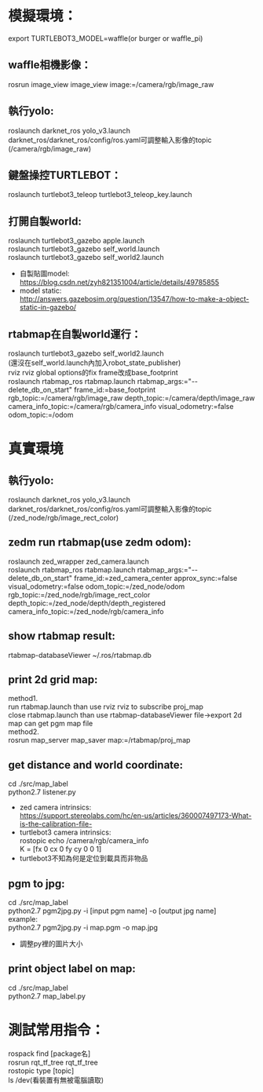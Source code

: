 # 模擬環境：

export TURTLEBOT3_MODEL=waffle(or burger or waffle_pi)

## waffle相機影像：
rosrun image_view image_view image:=/camera/rgb/image_raw

## 執行yolo:
roslaunch darknet_ros yolo_v3.launch  
darknet_ros/darknet_ros/config/ros.yaml可調整輸入影像的topic  
(/camera/rgb/image_raw)

## 鍵盤操控TURTLEBOT：
roslaunch turtlebot3_teleop turtlebot3_teleop_key.launch

## 打開自製world:
roslaunch turtlebot3_gazebo apple.launch  
roslaunch turtlebot3_gazebo self_world.launch  
roslaunch turtlebot3_gazebo self_world2.launch  
* 自製貼圖model:  
https://blog.csdn.net/zyh821351004/article/details/49785855  
* model static:  
http://answers.gazebosim.org/question/13547/how-to-make-a-object-static-in-gazebo/  

## rtabmap在自製world運行：
roslaunch turtlebot3_gazebo self_world2.launch  
(還沒在self_world.launch內加入robot_state_publisher)  
rviz rviz global options的fix frame改成base_footprint  
roslaunch rtabmap_ros rtabmap.launch rtabmap_args:="--delete_db_on_start" frame_id:=base_footprint rgb_topic:=/camera/rgb/image_raw depth_topic:=/camera/depth/image_raw camera_info_topic:=/camera/rgb/camera_info  visual_odometry:=false odom_topic:=/odom

# 真實環境

## 執行yolo:
roslaunch darknet_ros yolo_v3.launch  
darknet_ros/darknet_ros/config/ros.yaml可調整輸入影像的topic  
(/zed_node/rgb/image_rect_color)

## zedm run rtabmap(use zedm odom):
roslaunch zed_wrapper zed_camera.launch  
roslaunch rtabmap_ros rtabmap.launch rtabmap_args:="--delete_db_on_start" frame_id:=zed_camera_center approx_sync:=false visual_odometry:=false odom_topic:=/zed_node/odom rgb_topic:=/zed_node/rgb/image_rect_color depth_topic:=/zed_node/depth/depth_registered camera_info_topic:=/zed_node/rgb/camera_info

## show rtabmap result:
rtabmap-databaseViewer ~/.ros/rtabmap.db

## print 2d grid map:
method1.  
run rtabmap.launch than use rviz rviz to subscribe proj_map  
close rtabmap.launch than use rtabmap-databaseViewer file->export 2d map can get pgm map file  
method2.  
rosrun map_server map_saver map:=/rtabmap/proj_map  

## get distance and world coordinate:
cd ./src/map_label  
python2.7 listener.py  
* zed camera intrinsics:  
https://support.stereolabs.com/hc/en-us/articles/360007497173-What-is-the-calibration-file-
* turtlebot3 camera intrinsics:  
rostopic echo /camera/rgb/camera_info     
K = [fx 0 cx 0 fy cy 0 0 1]    
* turtlebot3不知為何是定位到載具而非物品  

## pgm to jpg:
cd ./src/map_label  
python2.7 pgm2jpg.py -i [input pgm name] -o [output jpg name]  
example:  
python2.7 pgm2jpg.py -i map.pgm -o map.jpg  
* 調整py裡的圖片大小  

## print object label on map:
cd ./src/map_label  
python2.7 map_label.py  

# 測試常用指令：
rospack find [package名]  
rosrun rqt_tf_tree rqt_tf_tree  
rostopic type [topic]  
ls /dev(看裝置有無被電腦讀取)



